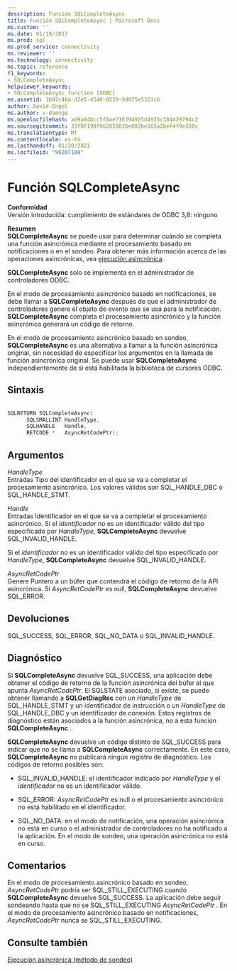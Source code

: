```yaml
---
description: Función SQLCompleteAsync
title: Función SQLCompleteAsync | Microsoft Docs
ms.custom: ''
ms.date: 01/19/2017
ms.prod: sql
ms.prod_service: connectivity
ms.reviewer: ''
ms.technology: connectivity
ms.topic: reference
f1_keywords:
- SQLCompleteAsync
helpviewer_keywords:
- SQLCompleteAsync function [ODBC]
ms.assetid: 1b97c46a-d2e5-4540-8239-9d975e5321c6
author: David-Engel
ms.author: v-daenge
ms.openlocfilehash: ad9a84bcc5f8ae716394925d4935c384d29794c2
ms.sourcegitcommit: 33f0f190f962059826e002be165a2bef4f9e350c
ms.translationtype: MT
ms.contentlocale: es-ES
ms.lasthandoff: 01/30/2021
ms.locfileid: "99207108"
---
```

# <a name="sqlcompleteasync-function"></a>Función SQLCompleteAsync
**Conformidad**  
 Versión introducida: cumplimiento de estándares de ODBC 3,8: ninguno  
  
 **Resumen**  
 **SQLCompleteAsync** se puede usar para determinar cuándo se completa una función asincrónica mediante el procesamiento basado en notificaciones o en el sondeo. Para obtener más información acerca de las operaciones asincrónicas, vea [ejecución asincrónica](../../../odbc/reference/develop-app/asynchronous-execution.md).  
  
 **SQLCompleteAsync** solo se implementa en el administrador de controladores ODBC.  
  
 En el modo de procesamiento asincrónico basado en notificaciones, se debe llamar a **SQLCompleteAsync** después de que el administrador de controladores genere el objeto de evento que se usa para la notificación. **SQLCompleteAsync** completa el procesamiento asincrónico y la función asincrónica generará un código de retorno.  
  
 En el modo de procesamiento asincrónico basado en sondeo, **SQLCompleteAsync** es una alternativa a llamar a la función asincrónica original, sin necesidad de especificar los argumentos en la llamada de función asincrónica original. Se puede usar **SQLCompleteAsync** independientemente de si está habilitada la biblioteca de cursores ODBC.  
  
## <a name="syntax"></a>Sintaxis  
  
```cpp  
  
SQLRETURN SQLCompleteAsync(  
      SQLSMALLINT HandleType,  
      SQLHANDLE   Handle,  
      RETCODE *   AsyncRetCodePtr);  
```  
  
## <a name="arguments"></a>Argumentos  
 *HandleType*  
 Entradas Tipo del identificador en el que se va a completar el procesamiento asincrónico. Los valores válidos son SQL_HANDLE_DBC o SQL_HANDLE_STMT.  
  
 *Handle*  
 Entradas Identificador en el que se va a completar el procesamiento asincrónico. Si el *identificador* no es un identificador válido del tipo especificado por *HandleType*, **SQLCompleteAsync** devuelve SQL_INVALID_HANDLE.  
  
 Si el *identificador* no es un identificador válido del tipo especificado por *HandleType*, **SQLCompleteAsync** devuelve SQL_INVALID_HANDLE.  
  
 *AsyncRetCodePtr*  
 Genere Puntero a un búfer que contendrá el código de retorno de la API asincrónica. Si *AsyncRetCodePtr* es null, **SQLCompleteAsync** devuelve SQL_ERROR.  
  
## <a name="returns"></a>Devoluciones  
 SQL_SUCCESS, SQL_ERROR, SQL_NO_DATA o SQL_INVALID_HANDLE.  
  
## <a name="diagnostics"></a>Diagnóstico  
 Si **SQLCompleteAsync** devuelve SQL_SUCCESS, una aplicación debe obtener el código de retorno de la función asincrónica del búfer al que apunta *AsyncRetCodePtr*. El SQLSTATE asociado, si existe, se puede obtener llamando a **SQLGetDiagRec** con un *HandleType* de SQL_HANDLE_STMT y un identificador de instrucción o un *HandleType* de SQL_HANDLE_DBC y un identificador de conexión. Estos registros de diagnóstico están asociados a la función asincrónica, no a esta función **SQLCompleteAsync** .  
  
 **SQLCompleteAsync** devuelve un código distinto de SQL_SUCCESS para indicar que no se llama a **SQLCompleteAsync** correctamente. En este caso, **SQLCompleteAsync** no publicará ningún registro de diagnóstico. Los códigos de retorno posibles son:  
  
-   SQL_INVALID_HANDLE: el identificador indicado por *HandleType* y el *identificador* no es un identificador válido.  
  
-   SQL_ERROR: *AsyncRetCodePtr* es null o el procesamiento asincrónico no está habilitado en el identificador.  
  
-   SQL_NO_DATA: en el modo de notificación, una operación asincrónica no está en curso o el administrador de controladores no ha notificado a la aplicación. En el modo de sondeo, una operación asincrónica no está en curso.  
  
## <a name="comments"></a>Comentarios  
 En el modo de procesamiento asincrónico basado en sondeo, *AsyncRetCodePtr* podría ser SQL_STILL_EXECUTING cuando **SQLCompleteAsync** devuelve SQL_SUCCESS. La aplicación debe seguir sondeando hasta que no se SQL_STILL_EXECUTING *AsyncRetCodePtr* . En el modo de procesamiento asincrónico basado en notificaciones, *AsyncRetCodePtr* nunca se SQL_STILL_EXECUTING.  
  
## <a name="see-also"></a>Consulte también  
 [Ejecución asincrónica (método de sondeo)](../../../odbc/reference/develop-app/asynchronous-execution-polling-method.md)
